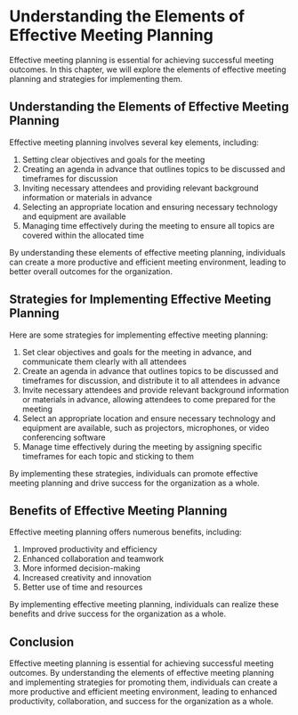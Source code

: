 Understanding the Elements of Effective Meeting Planning
=================================================================================================

Effective meeting planning is essential for achieving successful meeting outcomes. In this chapter, we will explore the elements of effective meeting planning and strategies for implementing them.

Understanding the Elements of Effective Meeting Planning
--------------------------------------------------------

Effective meeting planning involves several key elements, including:

1. Setting clear objectives and goals for the meeting
2. Creating an agenda in advance that outlines topics to be discussed and timeframes for discussion
3. Inviting necessary attendees and providing relevant background information or materials in advance
4. Selecting an appropriate location and ensuring necessary technology and equipment are available
5. Managing time effectively during the meeting to ensure all topics are covered within the allocated time

By understanding these elements of effective meeting planning, individuals can create a more productive and efficient meeting environment, leading to better overall outcomes for the organization.

Strategies for Implementing Effective Meeting Planning
------------------------------------------------------

Here are some strategies for implementing effective meeting planning:

1. Set clear objectives and goals for the meeting in advance, and communicate them clearly with all attendees
2. Create an agenda in advance that outlines topics to be discussed and timeframes for discussion, and distribute it to all attendees in advance
3. Invite necessary attendees and provide relevant background information or materials in advance, allowing attendees to come prepared for the meeting
4. Select an appropriate location and ensure necessary technology and equipment are available, such as projectors, microphones, or video conferencing software
5. Manage time effectively during the meeting by assigning specific timeframes for each topic and sticking to them

By implementing these strategies, individuals can promote effective meeting planning and drive success for the organization as a whole.

Benefits of Effective Meeting Planning
--------------------------------------

Effective meeting planning offers numerous benefits, including:

1. Improved productivity and efficiency
2. Enhanced collaboration and teamwork
3. More informed decision-making
4. Increased creativity and innovation
5. Better use of time and resources

By implementing effective meeting planning, individuals can realize these benefits and drive success for the organization as a whole.

Conclusion
----------

Effective meeting planning is essential for achieving successful meeting outcomes. By understanding the elements of effective meeting planning and implementing strategies for promoting them, individuals can create a more productive and efficient meeting environment, leading to enhanced productivity, collaboration, and success for the organization as a whole.
